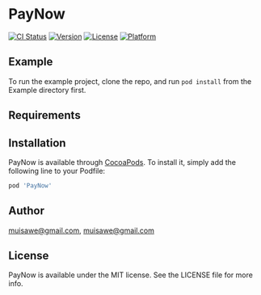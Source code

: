 # PayNow

[![CI Status](https://img.shields.io/travis/muisawe@gmail.com/PayNow.svg?style=flat)](https://travis-ci.org/muisawe@gmail.com/PayNow)
[![Version](https://img.shields.io/cocoapods/v/PayNow.svg?style=flat)](https://cocoapods.org/pods/PayNow)
[![License](https://img.shields.io/cocoapods/l/PayNow.svg?style=flat)](https://cocoapods.org/pods/PayNow)
[![Platform](https://img.shields.io/cocoapods/p/PayNow.svg?style=flat)](https://cocoapods.org/pods/PayNow)

## Example

To run the example project, clone the repo, and run `pod install` from the Example directory first.

## Requirements

## Installation

PayNow is available through [CocoaPods](https://cocoapods.org). To install
it, simply add the following line to your Podfile:

```ruby
pod 'PayNow'
```

## Author

muisawe@gmail.com, muisawe@gmail.com

## License

PayNow is available under the MIT license. See the LICENSE file for more info.
